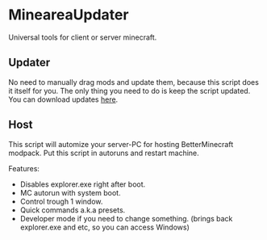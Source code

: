 # MineareaUpdater
Universal tools for client or server minecraft.

## Updater
No need to manually drag mods and update them, because this script does it itself for you.
The only thing you need to do is keep the script updated. You can download updates [here](https://github.com/Rockstar234/MineareaUpdater/releases).

## Host
This script will automize your server-PC for hosting BetterMinecraft modpack. 
Put this script in autoruns and restart machine.

Features:
- Disables explorer.exe right after boot.
- MC autorun with system boot.
- Control trough 1 window.
- Quick commands a.k.a presets.
- Developer mode if you need to change something. (brings back explorer.exe and etc, so you can access Windows)
